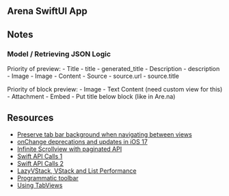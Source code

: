 ## Arena SwiftUI App

## Notes

### Model / Retrieving JSON Logic

Priority of preview:
    - Title
        - title
        - generated_title
    - Description
        - description
    - Image
        - Image
        - Content
    - Source
        - source.url
        - source.title

Priority of block preview:
    - Image
    - Text Content (need custom view for this)
    - Attachment
    - Embed
    - Put title below block (like in Are.na)

## Resources

- [Preserve tab bar background when navigating between views](https://stackoverflow.com/questions/70867033/ios-tabview-in-swiftui-loses-background-when-content-of-the-navigationview-is)
- [onChange deprecations and updates in iOS 17](https://useyourloaf.com/blog/swiftui-onchange-deprecation/)
- [Infinite Scrollview with paginated API](https://www.youtube.com/watch?v=M3nflHaayok)
- [Swift API Calls 1](https://www.youtube.com/watch?v=ERr0GXqILgc)
- [Swift API Calls 2](https://www.youtube.com/watch?v=ZHK5TwKwcE4&t=905s)
- [LazyVStack, VStack and List Performance](https://www.youtube.com/watch?v=yrly21IFQdY)
- [Programmatic toolbar](https://www.hackingwithswift.com/quick-start/swiftui/how-to-create-a-toolbar-and-add-buttons-to-it)
- [Using TabViews](https://www.youtube.com/watch?v=DLj9yM-zLyc&t=5s)
